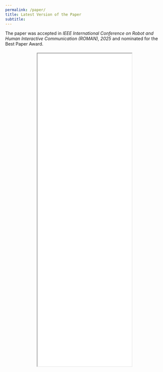 ```yaml
---
permalink: /paper/
title: Latest Version of the Paper
subtitle:
---
```


The paper was accepted in *IEEE International Conference on Robot and Human Interactive Communication (ROMAN), 2025* and nominated for the Best Paper Award.

<div style="margin-left: auto; margin-right: auto; margin-top: 20px; max-width: 60%">
<iframe src="/paper/SLDP_ROMAN.pdf" type="application/pdf" width="100%" height="1000px"> 
</iframe>
</div>
